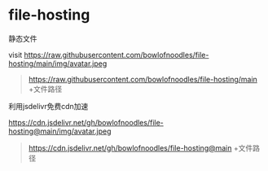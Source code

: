 # file-hosting

静态文件

visit https://raw.githubusercontent.com/bowlofnoodles/file-hosting/main/img/avatar.jpeg

> https://raw.githubusercontent.com/bowlofnoodles/file-hosting/main
+文件路径

利用jsdelivr免费cdn加速

https://cdn.jsdelivr.net/gh/bowlofnoodles/file-hosting@main/img/avatar.jpeg

> https://cdn.jsdelivr.net/gh/bowlofnoodles/file-hosting@main
+文件路径